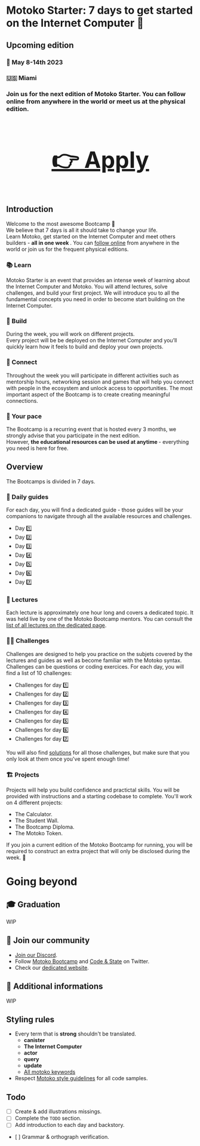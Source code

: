 # Motoko Starter: 7 days to get started on the Internet Computer 🏁 
## Upcoming edition
### 📆 May 8-14th 2023
### 🇺🇸  Miami 
### Join us for the next edition of Motoko Starter. You can follow online from anywhere in the world or meet us at the physical edition. 
### <h3 align="center" style="font-size: 60px;text-decoration: underline;">  <a style="font-weight: bold; " href="https://forms.gle/E6L7dytdzhVJ5bVK8"> 👉 Apply </a> </h3>

## Introduction
Welcome to the most awesome Bootcamp 👋 <br/>
We believe that 7 days is all it should take to change your life. <br/>
Learn Motoko, get started on the Internet Computer and meet others builders - <b> all in one week </b>. 
You can [follow online](https://discord.gg/JS9g2ahtDs) from anywhere in the world or join us for the frequent physical editions. 
### 📚 Learn 
Motoko Starter is an event that provides an intense week of learning about the Internet Computer and Motoko. You will attend lectures, solve challenges, and build your first project. We will introduce you to all the fundamental concepts you need in order to become start building on the Internet Computer.
### 👷 Build 
During the week, you will work on different projects. <br/> Every project will be  be deployed on the Internet Computer and you’ll quickly learn how it feels to build and deploy your own projects.
### 🍻 Connect 
Throughout the week you will participate in different activities such as mentorship hours, networking session and games that will help you connect with people in the ecosystem and unlock access to opportunities. The most important aspect of the Bootcamp is to create creating meaningful connections.
### 🌱 Your pace
The Bootcamp is a recurring event that is hosted every 3 months, we strongly advise that you participate in the next edition. <br/>
However, <b> the educational resources can be used at anytime </b> - everything you need is here for free. 
## Overview
The Bootcamps is divided in 7 days. 
### 📜 Daily guides
For each day, you will find a dedicated guide - those guides will be your companions to navigate through all the available resources and challenges.
- Day 1️⃣ 
- Day 2️⃣ 
- Day 3️⃣ 
- Day 4️⃣ 
- Day 5️⃣ 
- Day 6️⃣ 
- Day 7️⃣
### 🍿 Lectures
Each lecture is approximately one hour long and covers a dedicated topic. It was held live by one of the Motoko Bootcamp mentors.
You can consult the [list of all lectures on the dedicated page](./lectures/LECTURES.MD).
### 🧑‍💻 Challenges 
Challenges are designed to help you practice on the subjets covered by the lectures and guides as well as become familiar with the Motoko syntax. Challenges can be questions or coding exercices.
For each day, you will find a list of 10 challenges:
- Challenges for day 1️⃣ 
- Challenges for day 2️⃣ 
- Challenges for day 3️⃣
- Challenges for day 4️⃣ 
- Challenges for day 5️⃣ 
- Challenges for day 6️⃣ 
- Challenges for day 7️⃣

You will also find [solutions](/challenges/solutions/SOLUTION.MD) for all those challenges, but make sure that you only look at them once you've spent enough time!
### 🏗️ Projects
Projects will help you build confidence and practictal skills. You will be provided with instructions and a starting codebase to complete. 
You'll work on 4 different projects:
- The Calculator.
- The Student Wall.
- The Bootcamp Diploma.
- The Motoko Token.

If you join a current edition of the Motoko Bootcamp for running, you will be required to construct an extra project that will only be disclosed during the week. 🤫 
# Going beyond
## 🎓 Graduation
WIP
## 👦 Join our community
- [Join our Discord](https://discord.gg/JS9g2ahtDs).
- Follow [Motoko Bootcamp](https://twitter.com/MotokoSchool) and [Code & State](https://twitter.com/codeandstate) on Twitter. 
- Check our [dedicated website](https://motokobootcamp.com/).
## 💁 Additional informations
WIP
## Styling rules
- Every term that is **strong** shouldn't be translated.
    - **canister**
    - **The Internet Computer**
    - **actor**
    - **query**
    - **update**
    - [All motoko keywords](https://internetcomputer.org/docs/current/motoko/main/language-manual#keywords)
- Respect [Motoko style guidelines](https://internetcomputer.org/docs/current/motoko/main/style#:~:text=Motoko%20requires%20that%20all%20expressions,ignore%20when%20it's%20not%20needed.&text=Motoko%20allows%20to%20omit%20the,evaluates%20to%20its%20last%20expression.) for all code samples.
## Todo
- [ ] Create & add illustrations missings.
- [ ] Complete the `TODO` section.
- [ ] Add introduction to each day and backstory.
- [ ] Grammar & orthograph verification.
